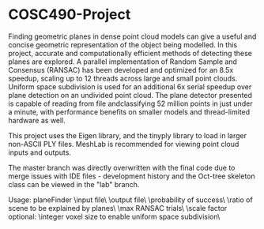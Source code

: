 # COSC490-Project
Finding geometric planes in dense point cloud models can give a useful and concise geometric representation of the object being modelled. 
In this project, accurate and computationally efficient methods of detecting these planes are explored. 
A parallel implementation of Random Sample and Consensus (RANSAC) has been developed and optimized for an 8.5x speedup, scaling up to 12 threads across large and small point clouds. 
Uniform space subdivision is used for an additional 6x serial speedup over plane detection on an undivided point cloud. 
The plane detector presented is capable of reading from file andclassifying 52 million points in just under a minute, with performance benefits on smaller models and thread-limited hardware as well.


This project uses the Eigen library, and the tinyply library to load in larger non-ASCII PLY files.
MeshLab is recommended for viewing point cloud inputs and outputs.

The master branch was directly overwritten with the final code due to merge issues with IDE files - development history and the Oct-tree skeleton class can be viewed in the "lab" branch.

Usage: planeFinder \input file\ \output file\ \probability of success\ \ratio of scene to be explained by planes\ \max RANSAC trials\ \scale factor\
optional: \integer voxel size to enable uniform space subdivision\
